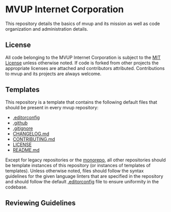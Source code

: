# MVUP Internet Corporation

This repository details the basics of mvup and its mission as well as code organization and
administration details.

## License

All code belonging to the MVUP Internet Corporation is subject to the [MIT License](./LICENSE)
unless otherwise noted. If code is forked from other projects the appropriate licenses are attached
and contributors attributed. Contributions to mvup and its projects are always welcome.

## Templates

This repository is a template that contains the following default files that should be present in
every mvup repository:

- [.editorconfig](./.editorconfig)
- [.github](./.github/)
- [.gitignore](./.gitignore)
- [CHANGELOG.md](./CHANGELOG.md)
- [CONTRIBUTING.md](./CONTRIBUTING.md)
- [LICENSE](./LICENSE)
- [README.md](./README.md)

Except for legacy repositories or the [monorepo](https://github.com/mvup/monorepo), all other
repositories should be template instances of this repository (or instances of templates of
templates). Unless otherwise noted, files should follow the syntax guidelines for the given language
linters that are specified in the repository and should follow the default
[.editorconfig](./.editorconfig) file to ensure uniformity in the codebase.

## Reviewing Guidelines

